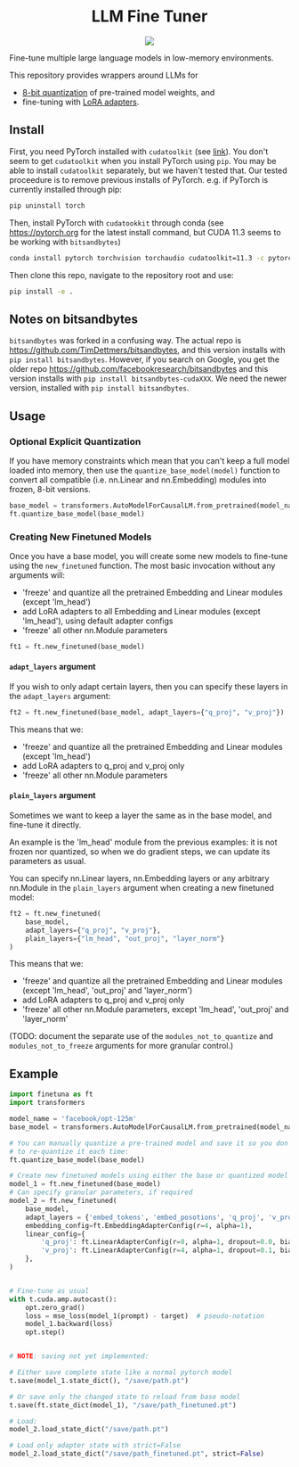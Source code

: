 <h1 align="center">LLM Fine Tuner</h1>
<p align="center">
  <img src="./docs/source/_static/fish.jpg">
</p>

Fine-tune multiple large language models in low-memory environments.

This repository provides wrappers around LLMs for
- [8-bit quantization](https://arxiv.org/pdf/2110.02861.pdf) of pre-trained model weights, and
- fine-tuning with [LoRA adapters](https://arxiv.org/pdf/2106.09685.pdf).

## Install

First, you need PyTorch installed with `cudatoolkit` (see [link](https://docs.google.com/document/d/1JxSo4lQgMDBdnd19VBEoaG-mMfQupQ3XvOrgmRAVtpU/edit#)).  You don't seem to get `cudatoolkit` when you install PyTorch using `pip`.  You may be able to install `cudatoolkit` separately, but we haven't tested that.  Our tested proceedure is to remove previous installs of PyTorch.  e.g. if PyTorch is currently installed through pip:
```bash
pip uninstall torch
```
Then, install PyTorch with `cudatookkit` through conda (see https://pytorch.org for the latest install command, but CUDA 11.3 seems to be working with `bitsandbytes`)
```bash
conda install pytorch torchvision torchaudio cudatoolkit=11.3 -c pytorch
```
Then clone this repo, navigate to the repository root and use:
```bash
pip install -e .
```

## Notes on bitsandbytes
`bitsandbytes` was forked in a confusing way.
The actual repo is https://github.com/TimDettmers/bitsandbytes, and this version installs with `pip install bitsandbytes`.  However, if you search on Google, you get the older repo https://github.com/facebookresearch/bitsandbytes and this version installs with `pip install bitsandbytes-cudaXXX`.  We need the newer version, installed with `pip install bitsandbytes`.

## Usage

### Optional Explicit Quantization

If you have memory constraints which mean that you can't keep a full model
loaded into memory, then use the ``quantize_base_model(model)`` function to
convert all compatible (i.e. nn.Linear and nn.Embedding) modules into frozen,
8-bit versions.

```python
base_model = transformers.AutoModelForCausalLM.from_pretrained(model_name)
ft.quantize_base_model(base_model)
```

### Creating New Finetuned Models

Once you have a base model, you will create some new models to fine-tune using
the ``new_finetuned`` function. The most basic invocation without any arguments
will:

- 'freeze' and quantize all the pretrained Embedding and Linear modules (except 'lm_head')
- add LoRA adapters to all Embedding and Linear modules (except 'lm_head'), using default adapter configs
- 'freeze' all other nn.Module parameters

```python
ft1 = ft.new_finetuned(base_model)
```

#### ``adapt_layers`` argument

If you wish to only adapt certain layers, then you can specify these layers in
the ``adapt_layers`` argument:

```python
ft2 = ft.new_finetuned(base_model, adapt_layers={"q_proj", "v_proj"})
```
This means that we:
- 'freeze' and quantize all the pretrained Embedding and Linear modules (except 'lm_head')
- add LoRA adapters to q_proj and v_proj only
- 'freeze' all other nn.Module parameters

#### ``plain_layers`` argument

Sometimes we want to keep a layer the same as in the base model, and fine-tune
it directly.

An example is the 'lm_head' module from the previous examples: it is not frozen
nor quantized, so when we do gradient steps, we can update its parameters as
usual.

You can specify nn.Linear layers, nn.Embedding layers or any arbitrary
nn.Module in the ``plain_layers`` argument when creating a new finetuned model:

```python
ft2 = ft.new_finetuned(
    base_model,
    adapt_layers={"q_proj", "v_proj"},
    plain_layers={"lm_head", "out_proj", "layer_norm"}
)
```
This means that we:
- 'freeze' and quantize all the pretrained Embedding and Linear modules (except 'lm_head', 'out_proj' and 'layer_norm')
- add LoRA adapters to q_proj and v_proj only
- 'freeze' all other nn.Module parameters, except 'lm_head', 'out_proj' and 'layer_norm'

(TODO: document the separate use of the ``modules_not_to_quantize`` and
``modules_not_to_freeze`` arguments for more granular control.)

## Example

```python
import finetuna as ft
import transformers

model_name = 'facebook/opt-125m'
base_model = transformers.AutoModelForCausalLM.from_pretrained(model_name)

# You can manually quantize a pre-trained model and save it so you don't have
# to re-quantize it each time:
ft.quantize_base_model(base_model)

# Create new finetuned models using either the base or quantized model
model_1 = ft.new_finetuned(base_model)
# Can specify granular parameters, if required
model_2 = ft.new_finetuned(
    base_model,
    adapt_layers = {'embed_tokens', 'embed_posotions', 'q_proj', 'v_proj'},
    embedding_config=ft.EmbeddingAdapterConfig(r=4, alpha=1),
    linear_config={
        'q_proj': ft.LinearAdapterConfig(r=8, alpha=1, dropout=0.0, bias=False),
        'v_proj': ft.LinearAdapterConfig(r=4, alpha=1, dropout=0.1, bias=True),
    },
)


# Fine-tune as usual
with t.cuda.amp.autocast():
    opt.zero_grad()
    loss = mse_loss(model_1(prompt) - target)  # pseudo-notation
    model_1.backward(loss)
    opt.step()


# NOTE: saving not yet implemented:

# Either save complete state like a normal pytorch model
t.save(model_1.state_dict(), "/save/path.pt")

# Or save only the changed state to reload from base model
t.save(ft.state_dict(model_1), "/save/path_finetuned.pt")

# Load:
model_2.load_state_dict("/save/path.pt")

# Load only adapter state with strict=False
model_2.load_state_dict("/save/path_finetuned.pt", strict=False)
```
